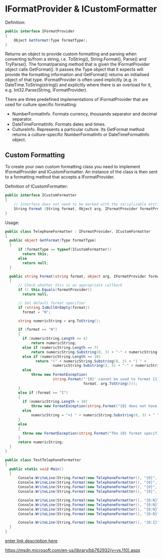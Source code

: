 # IFormatProvider & ICustomFormatter

Definition:

```csharp
public interface IFormatProvider
{
    Object GetFormat(Type formatType);
}
```

Returns an object to provide custom formatting and parsing when converting to/from a string, i.e. ToString(), String.Format(), Parse() and TryParse().  The format/parsing method that is given the IFormatProvider object calls GetFormat(). It passes the Type object that it expects will provide the formatting information and GetFormat() returns an initialised object of that type. IFormatProvider is often used implicitly (e.g. in DateTime.ToString(string)) and explicitly where there is an overload for it, e.g. Int32.Parse(String, IFormatProvider).

There are three predefined implementations of IFormatProvider that are used for culture specific formatting:
- NumberFormatInfo. Formats currency, thousands separator and decimal separator.
- DateTimeFormatInfo. Formats dates and times.
- CultureInfo. Represents a particular culture. Its GetFormat method returns a culture-specific NumberFormatInfo or DateTimeFormatInfo object. 

## Custom Formatting

To create your own custom formatting class you need to implement IFormatProvider and ICustomFormatter. An instance of the class is then sent to a formatting method that accepts a IFormatProvider.

Definition of ICustomFormatter:

```csharp
public interface ICustomFormatter
{
    // Interface does not need to be marked with the serializable attribute
    String Format (String format, Object arg, IFormatProvider formatProvider);
}
```

Usage:

```csharp
public class TelephoneFormatter : IFormatProvider, ICustomFormatter
{
  public object GetFormat(Type formatType)
  {
      if (formatType == typeof(ICustomFormatter))
        return this;
      else
        return null;
  }             

  public string Format(string format, object arg, IFormatProvider formatProvider)
  {
      // Check whether this is an appropriate callback           
      if (! this.Equals(formatProvider))
        return null;

      // Set default format specifier           
      if (string.IsNullOrEmpty(format))
        format = "N";

      string numericString = arg.ToString();

      if (format == "N")
      {
        if (numericString.Length <= 4)
            return numericString;
        else if (numericString.Length == 7)
            return numericString.Substring(0, 3) + "-" + numericString.Substring(3, 4);
        else if (numericString.Length == 10)
              return "(" + numericString.Substring(0, 3) + ") " +
                      numericString.Substring(3, 3) + "-" + numericString.Substring(6); 
        else
            throw new FormatException(
                      string.Format("'{0}' cannot be used to format {1}.",
                                    format, arg.ToString()));
      }
      else if (format == "I")
      {
        if (numericString.Length < 10)
            throw new FormatException(string.Format("{0} does not have 10 digits.", arg.ToString()));
        else
            numericString = "+1 " + numericString.Substring(0, 3) + " " + numericString.Substring(3, 3) + " " + numericString.Substring(6);
      }
      else
      {
        throw new FormatException(string.Format("The {0} format specifier is invalid.", format));
      }
      return numericString; 
  }
}

public class TestTelephoneFormatter
{
  public static void Main()
  {
      Console.WriteLine(String.Format(new TelephoneFormatter(), "{0}", 0));
      Console.WriteLine(String.Format(new TelephoneFormatter(), "{0}", 911));
      Console.WriteLine(String.Format(new TelephoneFormatter(), "{0}", 8490216));
      Console.WriteLine(String.Format(new TelephoneFormatter(), "{0}", 4257884748));

      Console.WriteLine(String.Format(new TelephoneFormatter(), "{0:N}", 0));
      Console.WriteLine(String.Format(new TelephoneFormatter(), "{0:N}", 911));
      Console.WriteLine(String.Format(new TelephoneFormatter(), "{0:N}", 8490216));
      Console.WriteLine(String.Format(new TelephoneFormatter(), "{0:N}", 4257884748));

      Console.WriteLine(String.Format(new TelephoneFormatter(), "{0:I}", 4257884748));
  }
}
```

[enter link description here](../media/MyCustomDateProvider.cs)

https://msdn.microsoft.com/en-us/library/bb762932(v=vs.110).aspx
<!--stackedit_data:
eyJoaXN0b3J5IjpbLTE0NzU1NzY2MDhdfQ==
-->